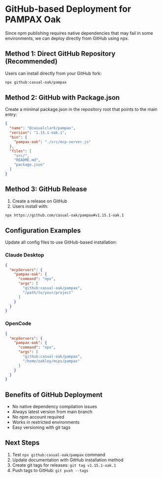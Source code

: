 # GitHub-based Deployment for PAMPAX Oak

Since npm publishing requires native dependencies that may fail in some environments, we can deploy directly from GitHub using npx.

## Method 1: Direct GitHub Repository (Recommended)

Users can install directly from your GitHub fork:

```bash
npx github:casual-oak/pampax
```

## Method 2: GitHub with Package.json

Create a minimal package.json in the repository root that points to the main entry:

```json
{
  "name": "@casualclark/pampax",
  "version": "1.15.1-oak.1",
  "bin": {
    "pampax-oak": "./src/mcp-server.js"
  },
  "files": [
    "src/",
    "README.md",
    "package.json"
  ]
}
```

## Method 3: GitHub Release

1. Create a release on GitHub
2. Users install with:
```bash
npx https://github.com/casual-oak/pampax#v1.15.1-oak.1
```

## Configuration Examples

Update all config files to use GitHub-based installation:

### Claude Desktop
```json
{
  "mcpServers": {
    "pampax-oak": {
      "command": "npx",
      "args": [
        "github:casual-oak/pampax",
        "/path/to/your/project"
      ]
    }
  }
}
```

### OpenCode
```json
{
  "mcpServers": {
    "pampax-oak": {
      "command": "npx",
      "args": [
        "github:casual-oak/pampax",
        "/home/oakley/mcps/pampax"
      ]
    }
  }
}
```

## Benefits of GitHub Deployment

- No native dependency compilation issues
- Always latest version from main branch
- No npm account required
- Works in restricted environments
- Easy versioning with git tags

## Next Steps

1. Test `npx github:casual-oak/pampax` command
2. Update documentation with GitHub installation method
3. Create git tags for releases: `git tag v1.15.1-oak.1`
4. Push tags to GitHub: `git push --tags`